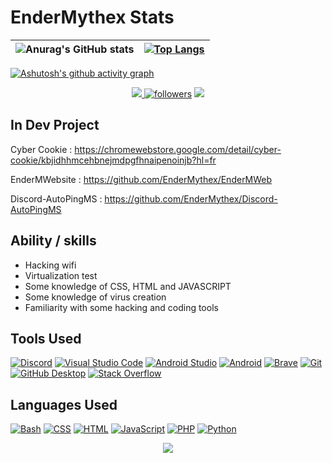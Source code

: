 # EnderMythex Stats

| ![Anurag's GitHub stats](https://github-readme-stats.vercel.app/api?username=EnderMythex&show_icons=true&theme=transparent) | [![Top Langs](https://github-readme-stats.vercel.app/api/top-langs/?username=EnderMythex&layout=donut&theme=transparent)](https://github.com/anuraghazra/github-readme-stats) |
| ------------- | ------------- |

[![Ashutosh's github activity graph](https://github-readme-activity-graph.vercel.app/graph?username=EnderMythex&theme=react-dark)](https://github.com/ashutosh00710/github-readme-activity-graph)

<div align="center">
<a href="https://github.com/antonkomarev/github-profile-views-counter">
    <img src="https://komarev.com/ghpvc/?username=EnderMythex&style=for-the-badge"> <a href="https://github.com/EnderMythex?tab=followers">
    <img alt="followers" title="Follow me on Github" src="https://custom-icon-badges.demolab.com/github/followers/EnderMythex?color=236ad3&labelColor=1155ba&style=for-the-badge&logo=person-add&label=Follow&logoColor=white"/></a>
    <a href="https://twitter.com/EnderMythex7"><img src="https://img.shields.io/twitter/follow/Endermythex7?color=White&label=%40EnderMythex&logo=twitter&logoColor=White&style=for-the-badge"></a>
</a>
</div>

## In Dev Project
Cyber Cookie : https://chromewebstore.google.com/detail/cyber-cookie/kbjidhhmcehbnejmdpgfhnaipenoinjb?hl=fr </p>
EnderMWebsite : https://github.com/EnderMythex/EnderMWeb </p>
Discord-AutoPingMS : https://github.com/EnderMythex/Discord-AutoPingMS

## Ability / skills
- Hacking wifi
- Virtualization test
- Some knowledge of CSS, HTML and JAVASCRIPT
- Some knowledge of virus creation
- Familiarity with some hacking and coding tools

## Tools Used 
<a href="#"><img alt="Discord" src="https://img.shields.io/badge/-Discord-5865F2.svg?logo=discord&logoColor=white"></a> <a href="#"><img alt="Visual Studio Code" src="https://img.shields.io/badge/Visual%20Studio%20Code-0078d7.svg?logo=visual-studio-code&logoColor=white"></a> <a href="#"><img alt="Android Studio" src="https://img.shields.io/badge/Android%20Studio-008678.svg?logo=android-studio&logoColor=white"></a> <a href="#"><img alt="Android" src="https://img.shields.io/badge/Android-3DDC84?logo=android&logoColor=white"></a> <a href="#"><img alt="Brave" src="https://img.shields.io/badge/-Brave-FB542B?logo=brave&logoColor=white"></a> <a href="#"><img alt="Git" src="https://img.shields.io/badge/Git-F05033.svg?logo=git&logoColor=white"></a> <a href="#"><img alt="GitHub Desktop" src="https://img.shields.io/badge/GitHub%20Desktop-8034A9.svg?logo=github&logoColor=white"></a> <a href="#"><img alt="Stack Overflow" src="https://img.shields.io/badge/-Stack%20Overflow-FE7A16?logo=stack-overflow&logoColor=white"></a>

## Languages Used
<a href="https://github.com/search?q=user%3ADenverCoder1+language%3Abash"><img alt="Bash" src="https://img.shields.io/badge/Bash-121011.svg?logo=gnu-bash&logoColor=white"></a> <a href="https://github.com/search?q=user%3ADenverCoder1+language%3Acss"><img alt="CSS" src="https://img.shields.io/badge/CSS-1572B6.svg?logo=css3&logoColor=white"></a> <a href="https://github.com/search?q=user%3ADenverCoder1+language%3Ahtml"><img alt="HTML" src="https://img.shields.io/badge/HTML-E34F26.svg?logo=html5&logoColor=white"></a> <a href="https://github.com/search?q=user%3ADenverCoder1+language%3Ajavascript"><img alt="JavaScript" src="https://img.shields.io/badge/JavaScript-F7DF1E.svg?logo=javascript&logoColor=black"></a> <a href="https://github.com/search?q=user%3ADenverCoder1+language%3Aphp"><img alt="PHP" src="https://img.shields.io/badge/PHP-777BB4.svg?logo=php&logoColor=white"></a> <a href="https://github.com/search?q=user%3ADenverCoder1+language%3Apython"><img alt="Python" src="https://img.shields.io/badge/Python-14354C.svg?logo=python&logoColor=white"></a> 

<p align="center">
  <img src="https://1.bp.blogspot.com/-lKJKpqe85y4/XVVYr9-WHRI/AAAAAAAAB9M/-h245-Fg-nYbZqvO0RV0tlfhxQ8sqvEawCLcBGAs/s1600/Sampler.gif">
</p>

